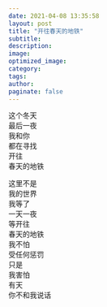 ```yaml
---
date: 2021-04-08 13:35:58
layout: post
title: "开往春天的地铁"
subtitle: 
description:
image: 
optimized_image:
category:
tags:
author:
paginate: false
---
```


这个冬天<br>
最后一夜<br>
我和你<br>
都在寻找<br>
开往<br>
春天的地铁<br>

这里不是<br>
我的世界<br>
我等了<br>
一天一夜<br>
等开往<br>
春天的地铁<br>
我不怕<br>
受任何惩罚<br>
只是<br>
我害怕<br>
有天<br>
你不和我说话<br>


